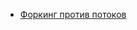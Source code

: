 * [Форкинг против потоков](/articles/%D0%A4%D0%BE%D1%80%D0%BA%D0%B8%D0%BD%D0%B3%20%D0%BF%D1%80%D0%BE%D1%82%D0%B8%D0%B2%20%D0%BF%D0%BE%D1%82%D0%BE%D0%BA%D0%BE%D0%B2.md)
